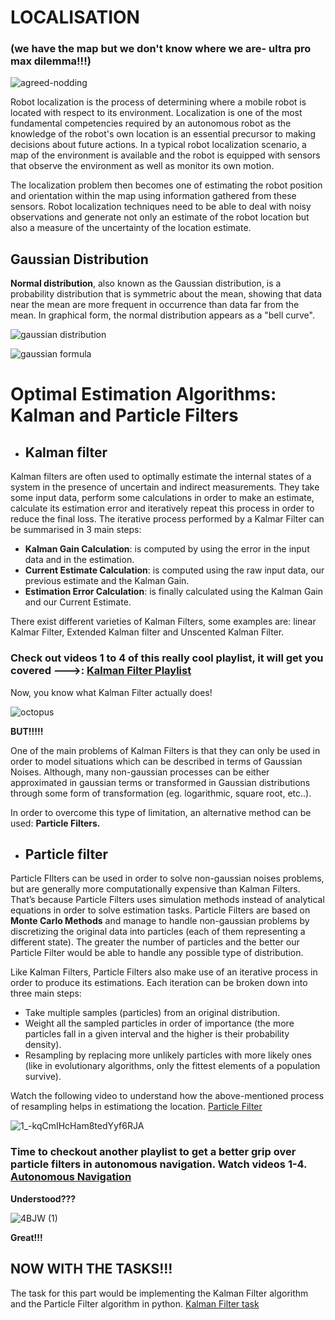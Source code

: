 # LOCALISATION
### (we have the map but we don't know where we are- ultra pro max dilemma!!!)
![agreed-nodding](https://github.com/ePSA-eJya/Robotics-Camp-2023-forked/assets/120899038/aca44478-3fd7-4a78-ade9-98cf5f787e5b)

Robot localization is the process of determining where a mobile robot is located with respect to its environment. Localization is one of the most fundamental competencies required by an autonomous robot as the knowledge of the robot's own location is an essential precursor to making decisions about future actions. In a typical robot localization scenario, a map of the environment is available and the robot is equipped with sensors that observe the environment as well as monitor its own motion. 

The localization problem then becomes one of estimating the robot position and orientation within the map using information gathered from these sensors. Robot localization techniques need to be able to deal with noisy observations and generate not only an estimate of the robot location but also a measure of the uncertainty of the location estimate. 

## Gaussian Distribution
**Normal distribution**, also known as the Gaussian distribution, is a probability distribution that is symmetric about the mean, showing that data near the mean are more frequent in occurrence than data far from the mean. In graphical form, the normal distribution appears as a "bell curve".

![gaussian distribution](https://github.com/ePSA-eJya/Robotics-Camp-2023-forked/assets/120899038/29adc295-c3f3-4311-8fa7-5efdd9f048ab)

![gaussian formula](https://github.com/ePSA-eJya/Robotics-Camp-2023-forked/assets/120899038/00a158fd-f5a2-4310-89e5-128fcac5f675.png )


# Optimal Estimation Algorithms: Kalman and Particle Filters

+ ## **Kalman filter**
 Kalman filters are often used to optimally estimate the internal states of a system in the presence of uncertain and indirect measurements.
They take some input data, perform some calculations in order to make an estimate, calculate its estimation error and iteratively repeat this process in order to reduce the final loss. The iterative process performed by a Kalmar Filter can be summarised in 3 main steps:
+ **Kalman Gain Calculation**: is computed by using the error in the input data and in the estimation.
+ **Current Estimate Calculation**: is computed using the raw input data, our previous estimate and the Kalman Gain.
+ **Estimation Error Calculation**: is finally calculated using the Kalman Gain and our Current Estimate.

There exist different varieties of Kalman Filters, some examples are: linear Kalmar Filter, Extended Kalman filter and Unscented Kalman Filter.

### Check out videos 1 to 4 of this really cool playlist, it will get you covered --->: [Kalman Filter Playlist](https://www.youtube.com/playlist?list=PLn8PRpmsu08pzi6EMiYnR-076Mh-q3tWr)



Now, you know what Kalman Filter actually does!


![octopus](https://github.com/ePSA-eJya/Robotics-Camp-2023-forked/assets/120899038/37bf9dfc-3649-4dd6-b951-b3cb779188f3)

**BUT!!!!!**

One of the main problems of Kalman Filters is that they can only be used in order to model situations which can be described in terms of Gaussian Noises. Although, many non-gaussian processes can be either approximated in gaussian terms or transformed in Gaussian distributions through some form of transformation (eg. logarithmic, square root, etc..).


In order to overcome this type of limitation, an alternative method can be used: **Particle Filters.**

+ ## **Particle filter**

Particle FIlters can be used in order to solve non-gaussian noises problems, but are generally more computationally expensive than Kalman Filters. That’s because Particle Filters uses simulation methods instead of analytical equations in order to solve estimation tasks.
Particle Filters are based on **Monte Carlo Methods** and manage to handle non-gaussian problems by discretizing the original data into particles (each of them representing a different state). The greater the number of particles and the better our Particle Filter would be able to handle any possible type of distribution.

Like Kalman Filters, Particle Filters also make use of an iterative process in order to produce its estimations. Each iteration can be broken down into three main steps:
+ Take multiple samples (particles) from an original distribution.
+ Weight all the sampled particles in order of importance (the more particles fall in a given interval and the higher is their probability density).
+ Resampling by replacing more unlikely particles with more likely ones (like in evolutionary algorithms, only the fittest elements of a population survive).

Watch the following video to understand how the above-mentioned process of resampling helps in estimationg the location. [Particle Filter](https://youtu.be/aUkBa1zMKv4)


![1_-kqCmIHcHam8tedYyf6RJA](https://github.com/ePSA-eJya/Robotics-Camp-2023-forked/assets/120899038/33f749f2-9533-4ebb-a6e0-3d3540ef69ea)



### Time to checkout another playlist to get a better grip over particle filters in autonomous navigation. Watch videos 1-4. [Autonomous Navigation](https://youtu.be/Fw8JQ5Q-ZwU)


**Understood???**

![4BJW (1)](https://github.com/ePSA-eJya/Robotics-Camp-2023-forked/assets/120899038/dedd15ec-ef96-4840-8488-75c186c8d13b)

**Great!!!**

## NOW WITH THE TASKS!!!



The task for this part would be implementing the Kalman Filter algorithm and the Particle Filter algorithm in python.
[Kalman Filter task](/Phase1-Week2/Localisation/kalman.pdf)
